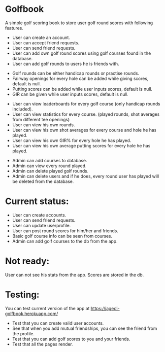 # Golfbook

A simple golf scoring book to store user golf round scores with following features.

- User can create an account.
- User can accept friend requests.
- User can send friend requests.  
- User can add own golf round scores using golf courses found in the database.
- User can add golf rounds to users he is friends with. <p>
- Golf rounds can be either handicap rounds or practise rounds.
- Fairway openings for every hole can be added while giving scores, default is null.
- Putting scores can be added while user inputs scores, default is null.
- GIR can be given while user inputs scores, default is null.  <p>
- User can view leaderboards for every golf course (only handicap rounds included).
- User can view statistics for every course. (played rounds, shot averages from different tee openings)
- User can view his own rounds.
- User can view his own shot averages for every course and hole he has played.
- User can view his own GIR% for every hole he has played.
- User can view his own average putting scores for every hole he has played.  <p>
- Admin can add courses to database.
- Admin can view every round played.
- Admin can delete played golf rounds.
- Admin can delete users and if he does, every round user has played will be deleted from the database.

# Current status:
- User can create accounts.
- User can send friend requests.
- User can update userprofile.
- User can post round scores for him/her and friends.
- Basic golf course info can be seen from courses.
- Admin can add golf courses to the db from the app.

# Not ready:
User can not see his stats from the app. Scores are stored in the db.

# Testing:
You can test current version of the app at https://jagedi-golfbook.herokuapp.com/

- Test that you can create valid user accounts.
- See that when you add mutual friendships, you can see the
friend from the profile.
- Test that you can add golf scores to you and your friends.
- Test that all the pages render.
